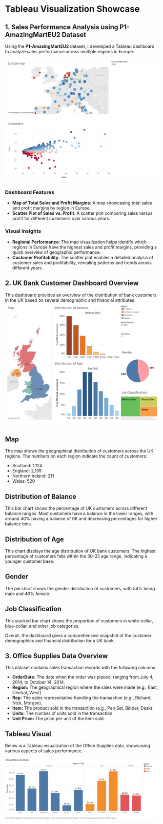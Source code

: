 # Tableau Visualization Showcase

## 1. Sales Performance Analysis using P1-AmazingMartEU2 Dataset

Using the **P1-AmazingMartEU2** dataset, I developed a Tableau dashboard to analyze sales performance across multiple regions in Europe.

<!-- Add links or images of Tableau visualizations here -->
![Map of Sales and Profit Margins](./images/Dashboard_1_mod4.png)

### Dashboard Features

- **Map of Total Sales and Profit Margins**: A map showcasing total sales and profit margins by region in Europe.
- **Scatter Plot of Sales vs. Profit**: A scatter plot comparing sales versus profit for different customers over various years.

### Visual Insights

- **Regional Performance**: The map visualization helps identify which regions in Europe have the highest sales and profit margins, providing a quick overview of geographic performance.
- **Customer Profitability**: The scatter plot enables a detailed analysis of customer sales and profitability, revealing patterns and trends across different years.

## 2. UK Bank Customer Dashboard Overview

This dashboard provides an overview of the distribution of bank customers in the UK based on several demographic and financial attributes.
![Map of UK Customer Distribution](./images/Dashboard_1_mod6.png)
## Map
The map shows the geographical distribution of customers across the UK regions. The numbers on each region indicate the count of customers:
- Scotland: 1,124
- England: 2,159
- Northern Ireland: 211
- Wales: 520

## Distribution of Balance
This bar chart shows the percentage of UK customers across different balance ranges. Most customers have a balance in the lower ranges, with around 40% having a balance of 0K and decreasing percentages for higher balance bins.

## Distribution of Age
This chart displays the age distribution of UK bank customers. The highest percentage of customers falls within the 30-35 age range, indicating a younger customer base.

## Gender
The pie chart shows the gender distribution of customers, with 54% being male and 46% female.

## Job Classification
This stacked bar chart shows the proportion of customers in white-collar, blue-collar, and other job categories.

Overall, the dashboard gives a comprehensive snapshot of the customer demographics and financial distribution for a UK bank.

## 3. Office Supplies Data Overview

This dataset contains sales transaction records with the following columns:

- **OrderDate:** The date when the order was placed, ranging from July 4, 2014, to October 14, 2014.
- **Region:** The geographical region where the sales were made (e.g., East, Central, West).
- **Rep:** The sales representative handling the transaction (e.g., Richard, Nick, Morgan).
- **Item:** The product sold in the transaction (e.g., Pen Set, Binder, Desk).
- **Units:** The number of units sold in the transaction.
- **Unit Price:** The price per unit of the item sold.

## Tableau Visual

Below is a Tableau visualization of the Office Supplies data, showcasing various aspects of sales performance.

![Tableau Visualization](./images/Sheet_1_mod2.png)

